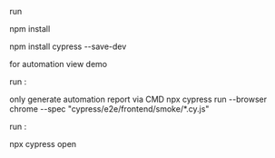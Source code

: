 run 

npm install 

npm install cypress --save-dev

for automation view demo

run :

only generate automation report via CMD
npx cypress run --browser chrome --spec "cypress/e2e/frontend/smoke/*.cy.js"

run :

npx cypress open